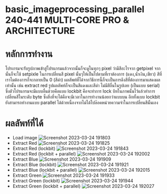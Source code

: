 # basic_imageprocessing_parallel 240-441 MULTI-CORE PRO & ARCHITECTURE

# หลักการทำงาน
โปรเกรมจะรับรูปภาพเข้าสู่โปรแกรมแล้วจากนั้นก็จะดูในทุกๆ pixel ว่ามีสีอะไรจาก getpixel จากนั้นก็จะใช้ setpixle ในการเปลี่ยนสี pixel นั้นๆให้เป็นไปตามที่เราต้องการ (แดง,น้ำเงิน,เขียว) สีที่เราไมต้องการก็จะกลายเป็น 0 (สีดำ) ผลลัพท์ที่ได้จากวิธีการนี้ก็จะเป็นการดึงสีที่ต้องการมาแสดงผลเท่านั้น เช่น extract red รูปผลลัพท์ก็จะเป็นสีแดงและสีดำ ไม่มีสีอื่นในรูปเลย (เป็นแบบ serial)
ซึ่งตัวโปรแกรมจะมีแบบอื่นด้วยคือแบบ lockbit คือจะทำการ lock บิทในภาพนั้นไว้แล้วทำการเปลี่ยนสีในระดับ byte ซึ่งสิ่งที่จะได้คือจะมีเวลาในการทำงานน้อยกว่าแบบบน อีกทั้งแบบ lockbit ยังสามารถทำงานแบบ parallel ได้ด้วยเนื่องจากไม่ได้ไปล๊อคหน่วยความจำในการเปลี่ยนสีนั้นเอง

# ผลลัพท์ที่ได้
- Load image
 ![Screenshot 2023-03-24 191803](https://user-images.githubusercontent.com/89448778/227519974-0631db99-8343-417a-8c9f-63fea5628d4a.png)
- Extract Red
 ![Screenshot 2023-03-24 191825](https://user-images.githubusercontent.com/89448778/227520013-36bc4760-c270-43f0-ac4e-114fa99c2d5f.png)
- Extract Red (lockbit)
 ![Screenshot 2023-03-24 191843](https://user-images.githubusercontent.com/89448778/227520094-f78425a6-da96-4ae9-85d5-1ed05e02e3c7.png)
- Extract Red (lockbit + parallel)
 ![Screenshot 2023-03-24 192002](https://user-images.githubusercontent.com/89448778/227520102-81367112-9013-4b40-8d5a-58711c81cca3.png)
- Extract Blue
 ![Screenshot 2023-03-24 191909](https://user-images.githubusercontent.com/89448778/227520127-a6abebe7-59f1-4a76-bded-643e166c0bdc.png)
- Extract Blue (lockbit)
 ![Screenshot 2023-03-24 191921](https://user-images.githubusercontent.com/89448778/227520143-5b7c629e-693d-4f23-886f-5f9a133d5ace.png)
- Extract Blue (lockbit + parallel)
 ![Screenshot 2023-03-24 192015](https://user-images.githubusercontent.com/89448778/227520152-1d923813-f6e3-4e49-869c-9cb7f02e30a6.png)
- Extract Green
 ![Screenshot 2023-03-24 191933](https://user-images.githubusercontent.com/89448778/227520168-c0d01ff1-39b5-4900-bf67-63d4cc1a52ee.png)
- Extract Green (lockbit)
 ![Screenshot 2023-03-24 191944](https://user-images.githubusercontent.com/89448778/227520179-c16231e6-a055-46bf-ac0c-c4332ffedfbd.png)
- Extract Green (lockbit + parallel)
![Screenshot 2023-03-24 192027](https://user-images.githubusercontent.com/89448778/227520196-f1ae2172-2cd2-4755-87fe-2323e31829d0.png)
